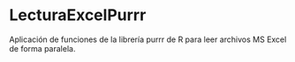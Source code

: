 # LecturaExcelPurrr
Aplicación de funciones de la librería purrr de R para leer archivos MS Excel de forma paralela.
